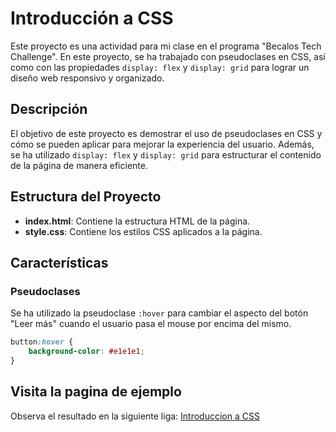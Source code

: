 # Introducción a CSS

Este proyecto es una actividad para mi clase en el programa "Becalos Tech Challenge". En este proyecto, se ha trabajado con pseudoclases en CSS, así como con las propiedades `display: flex` y `display: grid` para lograr un diseño web responsivo y organizado.

## Descripción

El objetivo de este proyecto es demostrar el uso de pseudoclases en CSS y cómo se pueden aplicar para mejorar la experiencia del usuario. Además, se ha utilizado `display: flex` y `display: grid` para estructurar el contenido de la página de manera eficiente.

## Estructura del Proyecto

- **index.html**: Contiene la estructura HTML de la página.
- **style.css**: Contiene los estilos CSS aplicados a la página.

## Características

### Pseudoclases

Se ha utilizado la pseudoclase `:hover` para cambiar el aspecto del botón "Leer más" cuando el usuario pasa el mouse por encima del mismo.

```css
button:hover {
    background-color: #e1e1e1;
}
```
## Visita la pagina de ejemplo

Observa el resultado en la siguiente liga:
[Introduccion a CSS](https://andresarguelles.github.io/Introduccion_a_CSS/)